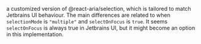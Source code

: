 a customized version of @react-aria/selection, which is tailored to match Jetbrains UI behaviour.
The main differences are related to when `selectionMode` is `"multiple"` and `selectOnFocus` is 
`true`. It seems `selectOnFocus` is always true in Jetbrains UI, but it might become an option
in this implementation.
